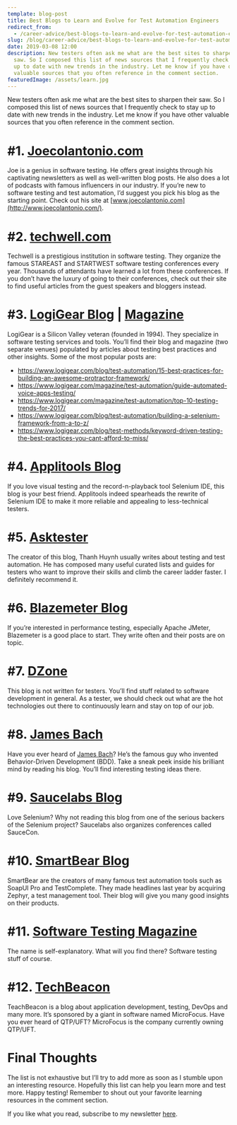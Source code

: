 ```yaml
---
template: blog-post
title: Best Blogs to Learn and Evolve for Test Automation Engineers
redirect_from:
  - /career-advice/best-blogs-to-learn-and-evolve-for-test-automation-engineers/
slug: /blog/career-advice/best-blogs-to-learn-and-evolve-for-test-automation-engineers/
date: 2019-03-08 12:00
description: New testers often ask me what are the best sites to sharpen their
  saw. So I composed this list of news sources that I frequently check to stay
  up to date with new trends in the industry. Let me know if you have other
  valuable sources that you often reference in the comment section.
featuredImage: /assets/learn.jpg
---
```

New testers often ask me what are the best sites to sharpen their saw. So I composed this list of news sources that I frequently check to stay up to date with new trends in the industry. Let me know if you have other valuable sources that you often reference in the comment section.

# \#1. [Joecolantonio.com](http://www.joecolantonio.com/)

Joe is a genius in software testing. He offers great insights through his captivating newsletters as well as well-written blog posts. He also does a lot of podcasts with famous influencers in our industry. If you’re new to software testing and test automation, I’d suggest you pick his blog as the starting point. Check out his site at [www.joecolantonio.com](http://www.joecolantonio.com/).

# \#2. [techwell.com](http://www.techwell.com/)

Techwell is a prestigious institution in software testing. They organize the famous STAREAST and STARTWEST software testing conferences every year. Thousands of attendants have learned a lot from these conferences. If you don’t have the luxury of going to their conferences, check out their site to find useful articles from the guest speakers and bloggers instead.

# \#3. [LogiGear Blog](http://www.logigear.com/blog/) | [Magazine](https://www.logigear.com/magazine/)

LogiGear is a Silicon Valley veteran (founded in 1994). They specialize in software testing services and tools. You’ll find their blog and magazine (two separate venues) populated by articles about testing best practices and other insights. Some of the most popular posts are:

* <https://www.logigear.com/blog/test-automation/15-best-practices-for-building-an-awesome-protractor-framework/>
* <https://www.logigear.com/magazine/test-automation/guide-automated-voice-apps-testing/>
* <https://www.logigear.com/magazine/test-automation/top-10-testing-trends-for-2017/>
* <https://www.logigear.com/blog/test-automation/building-a-selenium-framework-from-a-to-z/>
* <https://www.logigear.com/blog/test-methods/keyword-driven-testing-the-best-practices-you-cant-afford-to-miss/>

# \#4. [Applitools Blog](https://applitools.com/blog)

If you love visual testing and the record-n-playback tool Selenium IDE, this blog is your best friend. Applitools indeed spearheads the rewrite of Selenium IDE to make it more reliable and appealing to less-technical testers.

# \#5. [Asktester](https://www.asktester.com/)

The creator of this blog, Thanh Huynh usually writes about testing and test automation. He has composed many useful curated lists and guides for testers who want to improve their skills and climb the career ladder faster. I definitely recommend it.

# \#6. [Blazemeter Blog](https://www.blazemeter.com/blog)

If you’re interested in performance testing, especially Apache JMeter, Blazemeter is a good place to start. They write often and their posts are on topic.

# \#7. [DZone](https://dzone.com/)

This blog is not written for testers. You’ll find stuff related to software development in general. As a tester, we should check out what are the hot technologies out there to continuously learn and stay on top of our job.

# \#8. [James Bach](http://www.satisfice.com/blog/)

Have you ever heard of [James Bach](https://twitter.com/jamesmarcusbach)? He’s the famous guy who invented Behavior-Driven Development (BDD). Take a sneak peek inside his brilliant mind by reading his blog. You’ll find interesting testing ideas there.

# \#9. [Saucelabs Blog](https://saucelabs.com/blog)

Love Selenium? Why not reading this blog from one of the serious backers of the Selenium project? Saucelabs also organizes conferences called SauceCon.

# \#10. [SmartBear Blog](https://blog.smartbear.com/blog/)

SmartBear are the creators of many famous test automation tools such as SoapUI Pro and TestComplete. They made headlines last year by acquiring Zephyr, a test management tool. Their blog will give you many good insights on their products.

# \#11. [Software Testing Magazine](http://www.softwaretestingmagazine.com/)

The name is self-explanatory. What will you find there? Software testing stuff of course.

# \#12. [TechBeacon](https://techbeacon.com/)

TeachBeacon is a blog about application development, testing, DevOps and many more. It’s sponsored by a giant in software named MicroFocus. Have you ever heard of QTP/UFT? MicroFocus is the company currently owning QTP/UFT.

# Final Thoughts

The list is not exhaustive but I’ll try to add more as soon as I stumble upon an interesting resource. Hopefully this list can help you learn more and test more. Happy testing! Remember to shout out your favorite learning resources in the comment section.

If you like what you read, subscribe to my newsletter [here](https://thucldnguyen.com/newsletter-subscription/).